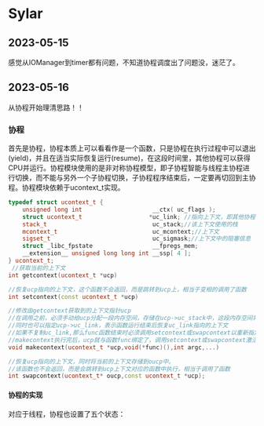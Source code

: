 # Sylar

## 2023-05-15

感觉从IOManager到timer都有问题，不知道协程调度出了问题没，迷茫了。

## 2023-05-16

从协程开始理清思路！！

### 协程

首先是协程，协程本质上可以看看作是一个函数，只是协程在执行过程中可以退出(yield)，并且在适当实际恢复运行(resume)，在这段时间里，其他协程可以获得CPU并运行。协程模块使用的是非对称协程模型，即子协程智能与线程主协程进行切换，而不能与另外一个子协程切换，子协程程序结束后，一定要再切回到主协程。协程模块依赖于ucontext_t实现。

```cpp
typedef struct ucontext_t {
    unsigned long int                    __ctx( uc_flags );
    struct ucontext_t                   *uc_link; //指向上下文，即其他协程
    stack_t                              uc_stack;//该上下文使用的栈
    mcontext_t                           uc_mcontext;//上下文
    sigset_t                             uc_sigmask;//上下文中的阻塞信息
    struct _libc_fpstate                 __fpregs_mem;
    __extension__ unsigned long long int __ssp[ 4 ];
} ucontext_t;
 //获取当前的上下文
int getcontext(ucontext_t *ucp)

//恢复ucp指向的上下文，这个函数不会返回，而是跳转到ucp上，相当于变相的调用了函数
int setcontext(const ucontext_t *ucp) 

//修改由getcontext获取到的上下文指针ucp
//在调用之前，必须手动给ucp分配一段内存空间，存储在ucp->uc_stack中，这段内存空间将作为func函数运行的栈空间
//同时也可以指定ucp->uc_link，表示函数运行结束后恢复uc_link指向的上下文
//如果不复制uc_link,那么func函数结束时必须调用setcontext或swapcontext以重新指定一个有效的上下文，否则程序就跑飞了
//makecontext执行完后，ucp就与函数func绑定了，调用setcontext或swapcontext激活ucp时，func就会被运行
void makecontext(ucontext_t *ucp,void(*func)(),int argc,...)

//恢复ucp指向的上下文，同时将当前的上下文存储到oucp中。
//该函数也不会返回，而是会跳转到ucp上下文对应的函数中执行，相当于调用了函数
int swapcontext(ucontext_t* oucp,const ucontext_t *ucp);
```

#### 协程的实现

对应于线程，协程也设置了五个状态：

